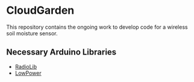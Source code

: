 # CloudGarden
This repository contains the ongoing work to develop code for a wireless soil moisture sensor.

## Necessary Arduino Libraries
 * [RadioLib](https://github.com/jgromes/RadioLib.git)
 * [LowPower](https://github.com/LowPowerLab/LowPower.git)
